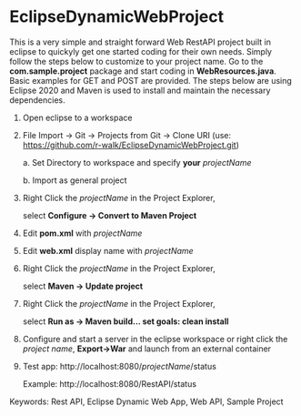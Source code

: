 # EclipseDynamicWebProject

This is a very simple and straight forward Web RestAPI project built in eclipse to quickyly get one started coding for their own needs. Simply follow the steps below to customize to your project name. Go to the **com.sample.project** package and start coding in **WebResources.java**. Basic examples for GET and POST are provided. The steps below are using Eclipse 2020 and Maven is used to install and maintain the necessary dependencies. 


1.  Open eclipse to a workspace

2.  File Import -> Git -> Projects from Git -> Clone URI (use: https://github.com/r-walk/EclipseDynamicWebProject.git)

	a. Set Directory to workspace and specify **your** *projectName*
	
	b. Import as general project
	
3.  Right Click the *projectName* in the Project Explorer, 

	select **Configure -> Convert to Maven Project**

4.  Edit **pom.xml** with *projectName*

5.  Edit **web.xml** display name with *projectName*

6.  Right Click the *projectName* in the Project Explorer, 
	
	select **Maven -> Update project**

7.  Right Click the *projectName* in the Project Explorer,

	select **Run as -> Maven build...  set goals: clean install**

8.  Configure and start a server in the eclipse workspace or right click the *project name*, **Export->War** and launch from an external container

9.  Test app: http://localhost:8080/*projectName*/status

     Example: http://localhost:8080/RestAPI/status

Keywords:  Rest API, Eclipse Dynamic Web App, Web API, Sample Project
